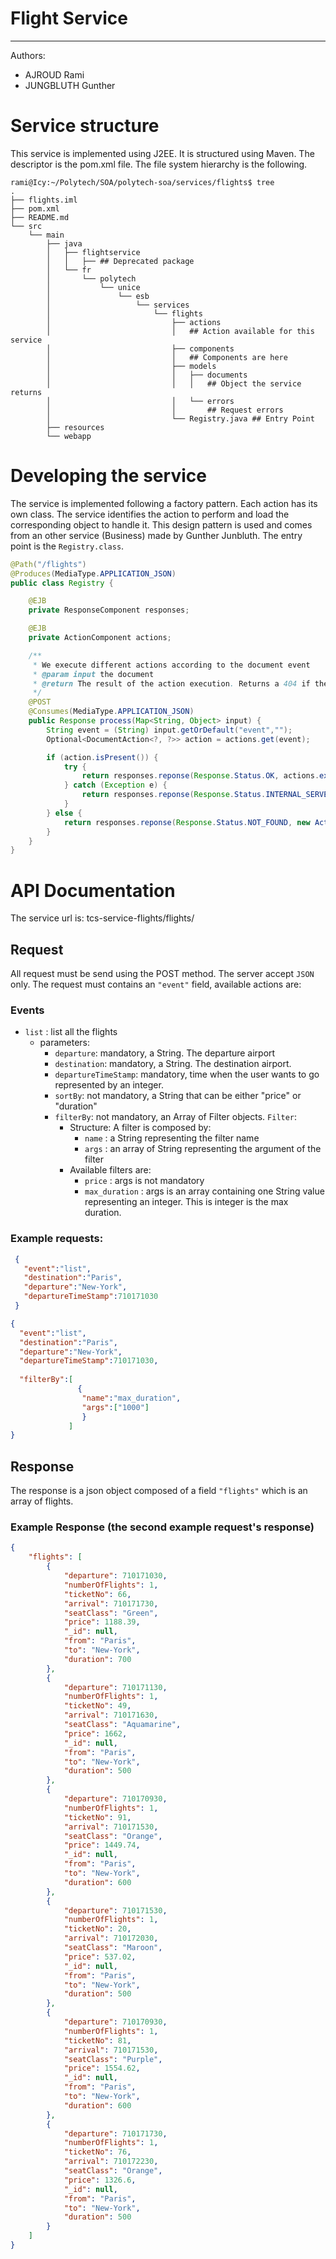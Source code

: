 # Flight Service
---
Authors:
 - AJROUD Rami
 - JUNGBLUTH Gunther
 
# Service structure

This service is implemented using J2EE. It is structured using Maven.
The descriptor is the pom.xml file.
The file system hierarchy is the following.  
  
  ```
  rami@Icy:~/Polytech/SOA/polytech-soa/services/flights$ tree
  .
  ├── flights.iml
  ├── pom.xml
  ├── README.md
  └── src
      └── main
          ├── java
          │   ├── flightservice
          │   │   ├── ## Deprecated package
          │   └── fr
          │       └── polytech
          │           └── unice
          │               └── esb
          │                   └── services
          │                       └── flights
          │                           ├── actions
          │                           │   ## Action available for this service
          │                           ├── components
          │                           │   ## Components are here
          │                           ├── models
          │                           │   ├── documents
          │                           │   │   ## Object the service returns
          │                           │   └── errors
          │                           │       ## Request errors
          │                           └── Registry.java ## Entry Point
          ├── resources
          └── webapp
```
# Developing the service

The service is implemented following a factory pattern. Each action has its own class.
The service identifies the action to perform and load the corresponding object to handle it.
This design pattern is used and comes from an other service (Business) made by Gunther Junbluth.
The entry point is the `Registry.class`.

```java
@Path("/flights")
@Produces(MediaType.APPLICATION_JSON)
public class Registry {

    @EJB
    private ResponseComponent responses;

    @EJB
    private ActionComponent actions;

    /**
     * We execute different actions according to the document event
     * @param input the document
     * @return The result of the action execution. Returns a 404 if the action is not found
     */
    @POST
    @Consumes(MediaType.APPLICATION_JSON)
    public Response process(Map<String, Object> input) {
        String event = (String) input.getOrDefault("event","");
        Optional<DocumentAction<?, ?>> action = actions.get(event);

        if (action.isPresent()) {
            try {
                return responses.reponse(Response.Status.OK, actions.execute(action.get(), input));
            } catch (Exception e) {
                return responses.reponse(Response.Status.INTERNAL_SERVER_ERROR, new InternalServerError(e.getMessage()));
            }
        } else {
            return responses.reponse(Response.Status.NOT_FOUND, new ActionNotFound(event));
        }
    }
}
```
# API Documentation

The service url is: tcs-service-flights/flights/

## Request
 All request must be send  using the POST method.
 The server accept `JSON` only. The request must contains an `"event"` field, available actions are:
### Events
 
 * `list` : list all the flights
   * parameters:
     * `departure`: mandatory, a String. The departure airport
     * `destination`: mandatory, a String. The destination airport.
     * `departureTimeStamp`: mandatory, time when the user wants to go represented by an integer.
     * `sortBy`: not mandatory, a String that can be either "price" or "duration"
     * `filterBy`: not mandatory, an Array of Filter objects.
        `Filter`:
        * Structure: A filter is composed by:
            * `name` : a String representing the filter name
            * `args` : an array of String representing the argument of the filter
        * Available filters are:
            * `price` : args is not mandatory
            * `max_duration` : args is an array containing one String value representing an integer. This is integer is the max duration.
      
### Example requests:
```json
 {
   "event":"list",
   "destination":"Paris",
   "departure":"New-York",
   "departureTimeStamp":710171030
 }
``` 

```json
{
  "event":"list",
  "destination":"Paris",
  "departure":"New-York",
  "departureTimeStamp":710171030,
  
  "filterBy":[
               {
                "name":"max_duration", 
                "args":["1000"]
                }
             ]
}
```

## Response

The response is a json object composed of a field `"flights"` which is an array of flights.

### Example Response (the second example request's response)

```json
{
    "flights": [
        {
            "departure": 710171030,
            "numberOfFlights": 1,
            "ticketNo": 66,
            "arrival": 710171730,
            "seatClass": "Green",
            "price": 1188.39,
            "_id": null,
            "from": "Paris",
            "to": "New-York",
            "duration": 700
        },
        {
            "departure": 710171130,
            "numberOfFlights": 1,
            "ticketNo": 49,
            "arrival": 710171630,
            "seatClass": "Aquamarine",
            "price": 1662,
            "_id": null,
            "from": "Paris",
            "to": "New-York",
            "duration": 500
        },
        {
            "departure": 710170930,
            "numberOfFlights": 1,
            "ticketNo": 91,
            "arrival": 710171530,
            "seatClass": "Orange",
            "price": 1449.74,
            "_id": null,
            "from": "Paris",
            "to": "New-York",
            "duration": 600
        },
        {
            "departure": 710171530,
            "numberOfFlights": 1,
            "ticketNo": 20,
            "arrival": 710172030,
            "seatClass": "Maroon",
            "price": 537.02,
            "_id": null,
            "from": "Paris",
            "to": "New-York",
            "duration": 500
        },
        {
            "departure": 710170930,
            "numberOfFlights": 1,
            "ticketNo": 81,
            "arrival": 710171530,
            "seatClass": "Purple",
            "price": 1554.62,
            "_id": null,
            "from": "Paris",
            "to": "New-York",
            "duration": 600
        },
        {
            "departure": 710171730,
            "numberOfFlights": 1,
            "ticketNo": 76,
            "arrival": 710172230,
            "seatClass": "Orange",
            "price": 1326.6,
            "_id": null,
            "from": "Paris",
            "to": "New-York",
            "duration": 500
        }
    ]
}
```